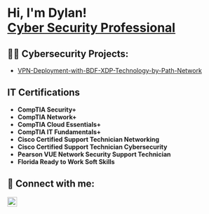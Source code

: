 <h1>Hi, I'm Dylan! <br/><a href="https://github.com/dylanssec"></a> <a href="https://www.linkedin.com/in/calebjsec/">Cyber Security Professional</a></h1>

<h2>👨‍💻 Cybersecurity Projects:</h2>

- [VPN-Deployment-with-BDF-XDP-Technology-by-Path-Network]((https://github.com/dylanssec/VPN-Deployment-with-eBPF-XDP-Technology-by-Path-Network))

<h2>IT Certifications</h2>

- <b>CompTIA Security+</b>
- <b>CompTIA Network+</b>
- <b>CompTIA Cloud Essentials+</b>
- <b>CompTIA IT Fundamentals+</b>
- <b>Cisco Certified Support Technician Networking</b>
- <b>Cisco Certified Support Technician Cybersecurity</b>
- <b>Pearson VUE Network Security Support Technician</b>
- <b>Florida Ready to Work Soft Skills</b>

<h2> 🤳 Connect with me:</h2>

[<img align="left" alt="Caleb | LinkedIn" width="22px" src="https://cdn.jsdelivr.net/npm/simple-icons@v3/icons/linkedin.svg" />][linkedin]

[linkedin]: www.linkedin.com/in/dylan-segui
